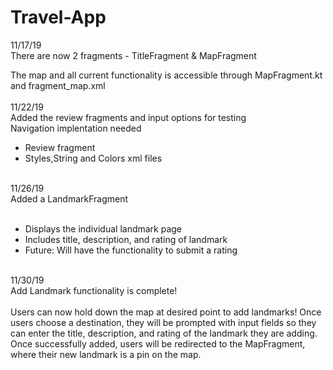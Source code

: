 # Travel-App

11/17/19 </br>
There are now 2 fragments - TitleFragment & MapFragment </br>

The map and all current functionality is accessible through MapFragment.kt and fragment_map.xml</br></br>
11/22/19</br>
Added the review fragments and input options for testing</br>
Navigation implentation needed</br>
<ul>
  <li>Review fragment</li>
  <li>Styles,String and Colors xml files</li>
</ul>
</br>
11/26/19</br>
Added a LandmarkFragment </br></br>
<ul>
  <li>Displays the individual landmark page</li>
  <li>Includes title, description, and rating of landmark</li>
  <li>Future: Will have the functionality to submit a rating</li>
</ul>
</br>
11/30/19</br>
Add Landmark functionality is complete! </br></br>
Users can now hold down the map at desired point to add landmarks! Once users choose a destination, they will be prompted with input fields so they can enter the title, description, and rating of the landmark they are adding. Once successfully added, users will be redirected to the MapFragment, where their new landmark is a pin on the map.
</br>
